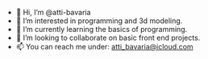 - 👋 Hi, I’m @atti-bavaria
- 👀 I’m interested in programming and 3d modeling.
- 🌱 I’m currently learning the basics of programming.
- 💞️ I’m looking to collaborate on basic front end projects.
- 📫 You can reach me under: atti_bavaria@icloud.com

<!---
atti-bavaria/atti-bavaria is a ✨ special ✨ repository because its `README.md` (this file) appears on your GitHub profile.
You can click the Preview link to take a look at your changes.
--->
